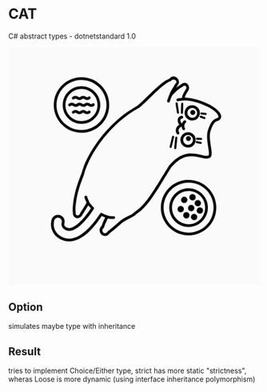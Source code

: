 # CAT  
C# abstract types - dotnetstandard 1.0  

![](Pics/Cat01.PNG)

## Option
simulates maybe type with inheritance

## Result
tries to implement Choice/Either type, strict has more static "strictness",  
wheras Loose is more dynamic (using interface inheritance polymorphism)
